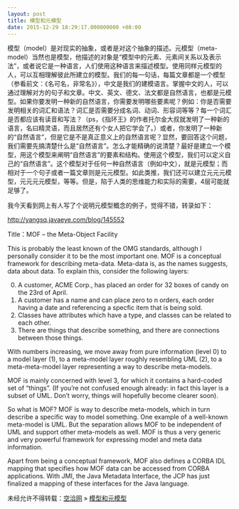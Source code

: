 ```yaml
---
layout: post
title: 模型和元模型
date: 2015-12-29 18:29:17.000000000 +08:00
---
```


模型（model）是对现实的抽象，或者是对这个抽象的描述。元模型（meta-model）当然也是模型，他描述的对象是“模型中的元素、元素间关系以及表示法”，或者说它是一种语言，人们使用这种语言来描述模型。使用同样元模型的人，可以互相理解彼此所建立的模型。我们的每一句话，每篇文章都是一个模型（参看前文：《名可名，非常名》），中文是我们的建模语言。掌握中文的人，可以通过理解对方的句子和文章。中文、英文、德文、法文都是自然语言，也都是元模型。如果你要发明一种新的自然语言，你需要发明哪些要素呢？例如：你是否需要发明相关的词汇和语法？词汇是否需要分成名词、动词、形容词等等？每一个词汇是否都应该有读音和写法？（ps，《指环王》的作者托尔金大叔就发明了一种新的语言，名曰精灵语，而且居然还有个女人把它学会了。）或者，你发明了一种新的“自然语言”，但是它是不是真正意义上的自然语言呢？显然，要回答这个问题，我们需要先搞清楚什么是“自然语言”。怎么才能精确的说清楚？最好是建立一个模型，用这个模型来阐明“自然语言”的要素和结构。使用这个模型，我们可以定义自己的“自然语言”。这个模型对于任何一种自然语言（例如中文），就是元模型；而相对于一个句子或者一篇文章则是元元模型。如此类推，我们还可以建立元元元模型，元元元元模型，等等。但是，陷于人类的思维能力和实际的需要，4层可能就足够了。

我今天看到网上有人写了个说明元模型概念的例子，觉得不错，转录如下：

http://yangsq.javaeye.com/blog/145552

Title：MOF – the Meta-Object Facility

This is probably the least known of the OMG standards, although I personally consider it to be the most important one. MOF is a conceptual framework for describing meta-data. Meta-data is, as the names suggests, data about data. To explain this, consider the following layers:

0. A customer, ACME Corp., has placed an order for 32 boxes of candy on the 23rd of April.  
 1. A customer has a name and can place zero to n orders, each order having a date and referencing a specfic item that is being sold.  
 2. Classes have attributes which have a type, and classes can be related to each other.  
 3. There are things that describe something, and there are connections between those things.

With numbers increasing, we move away from pure information (level 0) to a model layer (1), to a meta-model layer roughly resembling UML (2), to a meta-meta-model layer representing a way to describe meta-models.

MOF is mainly concerned with level 3, for which it contains a hard-coded set of “things”. (If you’re not confused enough already: in fact this layer is a subset of UML. Don’t worry, things will hopefully become clearer soon).

So what is MOF? MOF is way to describe meta-models, which in turn describe a specific way to model something. One example of a well-known meta-model is UML. But the separation allows MOF to be independent of UML and support other meta-models as well. MOF is thus a very generic and very powerful framework for expressing model and meta data information.

Apart from being a conceptual framework, MOF also defines a CORBA IDL mapping that specifies how MOF data can be accessed from CORBA applications. With JMI, the Java Metadata Interface, the JCP has just finalized a mapping of these interfaces for the Java language.

未经允许不得转载：[空洽网](http://kongqia.com) » [模型和元模型](http://kongqia.com/33669.html)


